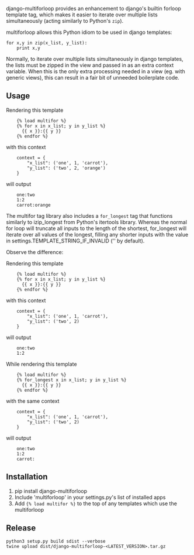 django-multiforloop provides an enhancement to django's builtin forloop
template tag, which makes it easier to iterate over multiple lists
simultaneously (acting similarly to Python's `zip`).

multiforloop allows this Python idiom to be used in django templates:

```
for x,y in zip(x_list, y_list):
	print x,y
```

Normally, to iterate over multiple lists simultaneously in django templates,
the lists must be zipped in the view and passed in as an extra context
variable. When this is the only extra processing needed in a view (eg. with
generic views), this can result in a fair bit of unneeded boilerplate code. 

## Usage

Rendering this template

```
    {% load multifor %}
    {% for x in x_list; y in y_list %}
      {{ x }}:{{ y }}
    {% endfor %}
```

with this context

```
    context = {
        "x_list": ('one', 1, 'carrot'),
        "y_list": ('two', 2, 'orange')
    }
```

will output

```
    one:two
    1:2
    carrot:orange
```

The multifor tag library also includes a `for_longest` tag that functions
similarly to izip_longest from Python's itertools library. Whereas the
normal for loop will truncate all inputs to the length of the shortest,
for_longest will iterate over all values of the longest, filling any shorter
inputs with the value in settings.TEMPLATE_STRING_IF_INVALID ('' by default).

Observe the difference:


Rendering this template

```
    {% load multifor %}
    {% for x in x_list; y in y_list %}
      {{ x }}:{{ y }}
    {% endfor %}
```

with this context

```
    context = {
        "x_list": ('one', 1, 'carrot'),
        "y_list": ('two', 2)
    }
```

will output

```
    one:two
    1:2
```

While rendering this template

```
    {% load multifor %}
    {% for_longest x in x_list; y in y_list %}
      {{ x }}:{{ y }}
    {% endfor %}
```

with the same context

```
    context = {
        "x_list": ('one', 1, 'carrot'),
        "y_list": ('two', 2)
    }
```

will output

```
    one:two
    1:2
    carrot:
```

## Installation

1. pip install django-multiforloop
2. Include 'multiforloop' in your settings.py's list of installed apps
3. Add `{% load multifor %}` to the top of any templates which use the multiforloop

## Release

```
python3 setup.py build sdist --verbose
twine upload dist/django-multiforloop-<LATEST_VERSION>.tar.gz
```